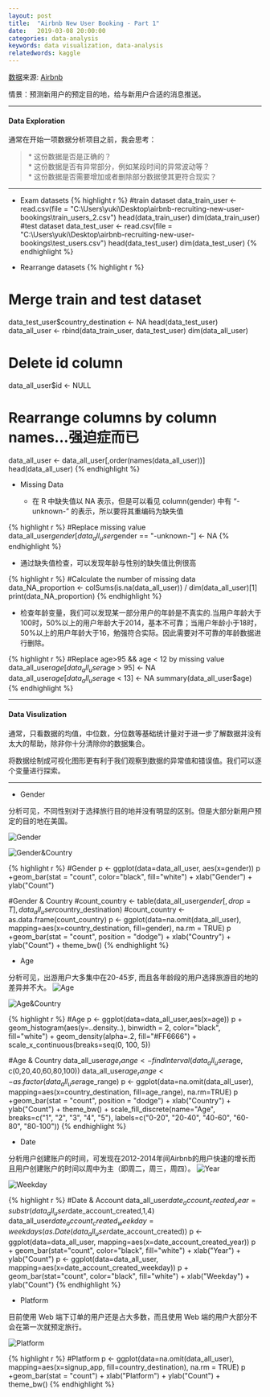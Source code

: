 ```yaml
---
layout: post
title:  "Airbnb New User Booking - Part 1"
date:   2019-03-08 20:00:00
categories: data-analysis
keywords: data visualization, data-analysis
relatedwords: kaggle
---
```


[数据](\assets\2019-03-08-kaggle-airbnb\data.zip)来源: [Airbnb](https://www.kaggle.com/c/airbnb-recruiting-new-user-bookings)

情景：预测新用户的预定目的地，给与新用户合适的消息推送。

<hr/>

#### Data Exploration

通常在开始一项数据分析项目之前，我会思考：
<blockquote>
* 这份数据是否是正确的？
<br/>
* 这份数据是否有异常部分，例如某段时间的异常波动等？
<br/>
* 这份数据是否需要增加或者删除部分数据使其更符合现实？
</blockquote>

<hr/>

* Exam datasets
{% highlight r %} 
#train dataset
data_train_user <- read.csv(file = "C:\\Users\\yuki\\Desktop\\airbnb-recruiting-new-user-bookings\\train_users_2.csv")
head(data_train_user)
dim(data_train_user)
#test dataset
data_test_user <- read.csv(file = "C:\\Users\\yuki\\Desktop\\airbnb-recruiting-new-user-bookings\\test_users.csv")
head(data_test_user)
dim(data_test_user)
{% endhighlight %}

* Rearrange datasets
{% highlight r %} 
# Merge train and test dataset
data_test_user$country_destination <- NA
head(data_test_user)
data_all_user <- rbind(data_train_user, data_test_user)
dim(data_all_user)
# Delete id column
data_all_user$id <- NULL
# Rearrange columns by column names...强迫症而已
data_all_user <- data_all_user[,order(names(data_all_user))]
head(data_all_user)
{% endhighlight %}

* Missing Data

  * 在 R 中缺失值以 NA 表示，但是可以看见 column(gender) 中有 “-unknown-” 的表示，所以要将其重编码为缺失值

{% highlight r %} 
#Replace missing value
data_all_user$gender[data_all_user$gender == "-unknown-"] <- NA
{% endhighlight %}

  * 通过缺失值检查，可以发现年龄与性别的缺失值比例很高

{% highlight r %} 
#Calculate the number of missing data
data_NA_proportion <- colSums(is.na(data_all_user)) / dim(data_all_user)[1]
print(data_NA_proportion)
{% endhighlight %}

  * 检查年龄变量，我们可以发现某一部分用户的年龄是不真实的.当用户年龄大于100时，50%以上的用户年龄大于2014，基本不可靠；当用户年龄小于18时，50%以上的用户年龄大于16，勉强符合实际。因此需要对不可靠的年龄数据进行删除。

{% highlight r %} 
#Replace age>95 && age < 12 by missing value
data_all_user$age[data_all_user$age > 95] <- NA
data_all_user$age[data_all_user$age < 13] <- NA
summary(data_all_user$age)
{% endhighlight %}

<hr/>

#### Data Visulization

通常，只看数据的均值，中位数，分位数等基础统计量对于进一步了解数据并没有太大的帮助，除非你十分清除你的数据集合。

将数据绘制成可视化图形更有利于我们观察到数据的异常值和错误值。我们可以逐个变量进行探索。

<hr/>

* Gender

分析可见，不同性别对于选择旅行目的地并没有明显的区别。但是大部分新用户预定的目的地在美国。

![Gender](\assets\2019-03-08-kaggle-airbnb\Gender.png)

![Gender&Country](\assets\2019-03-08-kaggle-airbnb\Gender_Country.png)

{% highlight r %} 
#Gender
p <- ggplot(data=data_all_user, aes(x=gender))
p +geom_bar(stat = "count", color="black", fill="white") + xlab("Gender") + ylab("Count")

#Gender & Country
#count_country <- table(data_all_user$gender[,drop=T], data_all_user$country_destination)
#count_country <- as.data.frame(count_country)
p <- ggplot(data=na.omit(data_all_user), mapping=aes(x=country_destination, fill=gender), na.rm = TRUE)
p +geom_bar(stat = "count", position = "dodge") + xlab("Country") + ylab("Count") + theme_bw()
{% endhighlight %}

* Age

分析可见，出游用户大多集中在20-45岁, 而且各年龄段的用户选择旅游目的地的差异并不大。
![Age](\assets\2019-03-08-kaggle-airbnb\Age.png)

![Age&Country](\assets\2019-03-08-kaggle-airbnb\Age_Country.png)

{% highlight r %} 
#Age
p <- ggplot(data=data_all_user,aes(x=age)) 
p + geom_histogram(aes(y=..density..), binwidth = 2, color="black", fill="white") + 
  geom_density(alpha=.2, fill="#FF6666") +
  scale_x_continuous(breaks=seq(0, 100, 5)) 

#Age & Country
data_all_user$age_range <- findInterval(data_all_user$age, c(0,20,40,60,80,100))
data_all_user$age_range <- as.factor(data_all_user$age_range)
p <- ggplot(data=na.omit(data_all_user), mapping=aes(x=country_destination, fill=age_range), na.rm=TRUE)
p +geom_bar(stat = "count", position = "dodge") + xlab("Country") + ylab("Count") + theme_bw() + 
  scale_fill_discrete(name="Age", breaks=c("1", "2", "3", "4", "5"), labels=c("0-20", "20-40", "40-60", "60-80", "80-100"))
{% endhighlight %}

* Date

分析用户创建账户的时间，可发现在2012-2014年间Airbnb的用户快速的增长而且用户创建账户的时间以周中为主（即周二，周三，周四）。
![Year](\assets\2019-03-08-kaggle-airbnb\Year.png)

![Weekday](\assets\2019-03-08-kaggle-airbnb\Weekday.png)

{% highlight r %} 
#Date & Account
data_all_user$date_account_created_year=substr(data_all_user$date_account_created,1,4)
data_all_user$date_account_created_weekday=weekdays(as.Date(data_all_user$date_account_created))
p <- ggplot(data=data_all_user, mapping=aes(x=date_account_created_year))
p + geom_bar(stat="count", color="black", fill="white") + xlab("Year") + ylab("Count")
p <- ggplot(data=data_all_user, mapping=aes(x=date_account_created_weekday))
p + geom_bar(stat="count", color="black", fill="white") + xlab("Weekday") + ylab("Count")
{% endhighlight %}

* Platform

目前使用 Web 端下订单的用户还是占大多数，而且使用 Web 端的用户大部分不会在第一次就预定旅行。

![Platform](\assets\2019-03-08-kaggle-airbnb\Platform.png)

{% highlight r %} 
#Platform
p <- ggplot(data=na.omit(data_all_user), mapping=aes(x=signup_app, fill=country_destination), na.rm = TRUE)
p +geom_bar(stat = "count") + xlab("Platform") + ylab("Count") + theme_bw()
{% endhighlight %}



